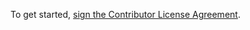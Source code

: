 To get started, [sign the Contributor License Agreement](https://www.clahub.com/agreements/SignumCollective/signum-workshop-client).
